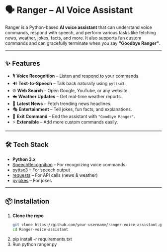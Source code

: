 # 🗣️ Ranger – AI Voice Assistant  

Ranger is a Python-based **AI voice assistant** that can understand voice commands, respond with speech, and perform various tasks like fetching news, weather, jokes, facts, and more. It also supports fun custom commands and can gracefully terminate when you say **"Goodbye Ranger"**.  

---

## ✨ Features  

- 🎙️ **Voice Recognition** – Listen and respond to your commands.  
- 🔊 **Text-to-Speech** – Talk back naturally using `pyttsx3`.  
- 🌐 **Web Search** – Open Google, YouTube, or any website.  
- ☁️ **Weather Updates** – Get real-time weather reports.  
- 📰 **Latest News** – Fetch trending news headlines.  
- 🎭 **Entertainment** – Tell jokes, fun facts, and explanations.  
- 🛑 **Exit Command** – End the assistant with `"Goodbye Ranger"`.  
- ⚡ **Extensible** – Add more custom commands easily.  

---

## 🛠️ Tech Stack  

- **Python 3.x**  
- [SpeechRecognition](https://pypi.org/project/SpeechRecognition/) – For recognizing voice commands  
- [pyttsx3](https://pypi.org/project/pyttsx3/) – For speech output  
- [requests](https://pypi.org/project/requests/) – For API calls (news & weather)  
- [pyjokes](https://pypi.org/project/pyjokes/) – For jokes  

---

## 📦 Installation  

1. **Clone the repo**  
   ```bash
   git clone https://github.com/your-username/ranger-voice-assistant.git
   cd Ranger-voice-assistant
2. pip install -r requirements.txt
3. Run
   python ranger.py

